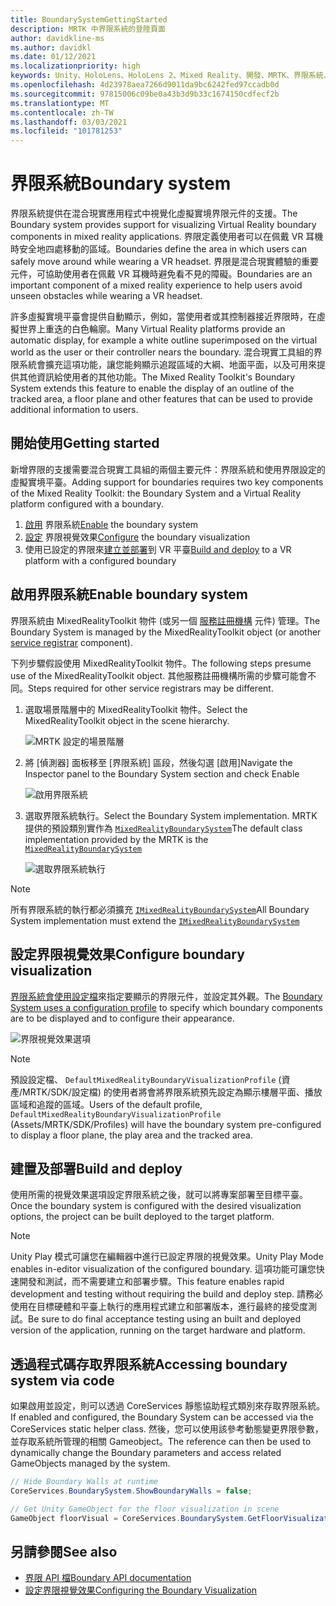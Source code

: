```yaml
---
title: BoundarySystemGettingStarted
description: MRTK 中界限系統的登陸頁面
author: davidkline-ms
ms.author: davidkl
ms.date: 01/12/2021
ms.localizationpriority: high
keywords: Unity、HoloLens、HoloLens 2、Mixed Reality、開發、MRTK、界限系統、
ms.openlocfilehash: 4d23978aea7266d9011da9bc6242fed97ccadb0d
ms.sourcegitcommit: 97815006c09be0a43b3d9b33c1674150cdfecf2b
ms.translationtype: MT
ms.contentlocale: zh-TW
ms.lasthandoff: 03/03/2021
ms.locfileid: "101781253"
---
```

# <a name="boundary-system"></a><span data-ttu-id="5986d-104">界限系統</span><span class="sxs-lookup"><span data-stu-id="5986d-104">Boundary system</span></span>

<span data-ttu-id="5986d-105">界限系統提供在混合現實應用程式中視覺化虛擬實境界限元件的支援。</span><span class="sxs-lookup"><span data-stu-id="5986d-105">The Boundary system provides support for visualizing Virtual Reality boundary components in mixed reality applications.</span></span> <span data-ttu-id="5986d-106">界限定義使用者可以在佩戴 VR 耳機時安全地四處移動的區域。</span><span class="sxs-lookup"><span data-stu-id="5986d-106">Boundaries define the area in which users can safely move around while wearing a VR headset.</span></span> <span data-ttu-id="5986d-107">界限是混合現實體驗的重要元件，可協助使用者在佩戴 VR 耳機時避免看不見的障礙。</span><span class="sxs-lookup"><span data-stu-id="5986d-107">Boundaries are an important component of a mixed reality experience to help users avoid unseen obstacles while wearing a VR headset.</span></span>

<span data-ttu-id="5986d-108">許多虛擬實境平臺會提供自動顯示，例如，當使用者或其控制器接近界限時，在虛擬世界上重迭的白色輪廓。</span><span class="sxs-lookup"><span data-stu-id="5986d-108">Many Virtual Reality platforms provide an automatic display, for example a white outline superimposed on the virtual world as the user or their controller nears the boundary.</span></span> <span data-ttu-id="5986d-109">混合現實工具組的界限系統會擴充這項功能，讓您能夠顯示追蹤區域的大綱、地面平面，以及可用來提供其他資訊給使用者的其他功能。</span><span class="sxs-lookup"><span data-stu-id="5986d-109">The Mixed Reality Toolkit's Boundary System extends this feature to enable the display of an outline of the tracked area, a floor plane and other features that can be used to provide additional information to users.</span></span>

## <a name="getting-started"></a><span data-ttu-id="5986d-110">開始使用</span><span class="sxs-lookup"><span data-stu-id="5986d-110">Getting started</span></span>

<span data-ttu-id="5986d-111">新增界限的支援需要混合現實工具組的兩個主要元件：界限系統和使用界限設定的虛擬實境平臺。</span><span class="sxs-lookup"><span data-stu-id="5986d-111">Adding support for boundaries requires two key components of the Mixed Reality Toolkit: the Boundary System and a Virtual Reality platform configured with a boundary.</span></span>

1. <span data-ttu-id="5986d-112">[啟用](#enable-boundary-system) 界限系統</span><span class="sxs-lookup"><span data-stu-id="5986d-112">[Enable](#enable-boundary-system) the boundary system</span></span>
2. <span data-ttu-id="5986d-113">[設定](#configure-boundary-visualization) 界限視覺效果</span><span class="sxs-lookup"><span data-stu-id="5986d-113">[Configure](#configure-boundary-visualization) the boundary visualization</span></span>
3. <span data-ttu-id="5986d-114">使用已設定的界限來[建立並部署](#build-and-deploy)到 VR 平臺</span><span class="sxs-lookup"><span data-stu-id="5986d-114">[Build and deploy](#build-and-deploy) to a VR platform with a configured boundary</span></span>

## <a name="enable-boundary-system"></a><span data-ttu-id="5986d-115">啟用界限系統</span><span class="sxs-lookup"><span data-stu-id="5986d-115">Enable boundary system</span></span>

<span data-ttu-id="5986d-116">界限系統由 MixedRealityToolkit 物件 (或另一個 [服務註冊機構](xref:Microsoft.MixedReality.Toolkit.IMixedRealityServiceRegistrar) 元件) 管理。</span><span class="sxs-lookup"><span data-stu-id="5986d-116">The Boundary System is managed by the MixedRealityToolkit object (or another [service registrar](xref:Microsoft.MixedReality.Toolkit.IMixedRealityServiceRegistrar) component).</span></span>

<span data-ttu-id="5986d-117">下列步驟假設使用 MixedRealityToolkit 物件。</span><span class="sxs-lookup"><span data-stu-id="5986d-117">The following steps presume use of the MixedRealityToolkit object.</span></span> <span data-ttu-id="5986d-118">其他服務註冊機構所需的步驟可能會不同。</span><span class="sxs-lookup"><span data-stu-id="5986d-118">Steps required for other service registrars may be different.</span></span>

1. <span data-ttu-id="5986d-119">選取場景階層中的 MixedRealityToolkit 物件。</span><span class="sxs-lookup"><span data-stu-id="5986d-119">Select the MixedRealityToolkit object in the scene hierarchy.</span></span>

    ![MRTK 設定的場景階層](../images/MRTK_ConfiguredHierarchy.png)

1. <span data-ttu-id="5986d-121">將 [偵測器] 面板移至 [界限系統] 區段，然後勾選 [啟用]</span><span class="sxs-lookup"><span data-stu-id="5986d-121">Navigate the Inspector panel to the Boundary System section and check Enable</span></span>

    ![啟用界限系統](../images/boundary/MRTKConfig_Boundary.png)

1. <span data-ttu-id="5986d-123">選取界限系統執行。</span><span class="sxs-lookup"><span data-stu-id="5986d-123">Select the Boundary System implementation.</span></span> <span data-ttu-id="5986d-124">MRTK 提供的預設類別實作為 [`MixedRealityBoundarySystem`](xref:Microsoft.MixedReality.Toolkit.Boundary.MixedRealityBoundarySystem)</span><span class="sxs-lookup"><span data-stu-id="5986d-124">The default class implementation provided by the MRTK is the [`MixedRealityBoundarySystem`](xref:Microsoft.MixedReality.Toolkit.Boundary.MixedRealityBoundarySystem)</span></span>

    ![選取界限系統執行](../images/boundary/BoundarySelectSystemType.png)

> [!NOTE]
> <span data-ttu-id="5986d-126">所有界限系統的執行都必須擴充 [`IMixedRealityBoundarySystem`](xref:Microsoft.MixedReality.Toolkit.Boundary.IMixedRealityBoundarySystem)</span><span class="sxs-lookup"><span data-stu-id="5986d-126">All Boundary System implementation must extend the [`IMixedRealityBoundarySystem`](xref:Microsoft.MixedReality.Toolkit.Boundary.IMixedRealityBoundarySystem)</span></span>

## <a name="configure-boundary-visualization"></a><span data-ttu-id="5986d-127">設定界限視覺效果</span><span class="sxs-lookup"><span data-stu-id="5986d-127">Configure boundary visualization</span></span>

<span data-ttu-id="5986d-128">[界限系統會使用設定檔](ConfiguringBoundaryVisualization.md)來指定要顯示的界限元件，並設定其外觀。</span><span class="sxs-lookup"><span data-stu-id="5986d-128">The [Boundary System uses a configuration profile](ConfiguringBoundaryVisualization.md) to specify which boundary components are to be displayed and to configure their appearance.</span></span>

![界限視覺效果選項](../images/boundary/BoundaryVisualizationProfile.png)

> [!NOTE]
> <span data-ttu-id="5986d-130">預設設定檔、 `DefaultMixedRealityBoundaryVisualizationProfile` (資產/MRTK/SDK/設定檔) 的使用者將會將界限系統預先設定為顯示樓層平面、播放區域和追蹤的區域。</span><span class="sxs-lookup"><span data-stu-id="5986d-130">Users of the default profile, `DefaultMixedRealityBoundaryVisualizationProfile` (Assets/MRTK/SDK/Profiles) will have the boundary system pre-configured to display a floor plane, the play area and the tracked area.</span></span>

## <a name="build-and-deploy"></a><span data-ttu-id="5986d-131">建置及部署</span><span class="sxs-lookup"><span data-stu-id="5986d-131">Build and deploy</span></span>

<span data-ttu-id="5986d-132">使用所需的視覺效果選項設定界限系統之後，就可以將專案部署至目標平臺。</span><span class="sxs-lookup"><span data-stu-id="5986d-132">Once the boundary system is configured with the desired visualization options, the project can be built deployed to the target platform.</span></span>

> [!NOTE]
> <span data-ttu-id="5986d-133">Unity Play 模式可讓您在編輯器中進行已設定界限的視覺效果。</span><span class="sxs-lookup"><span data-stu-id="5986d-133">Unity Play Mode enables in-editor visualization of the configured boundary.</span></span> <span data-ttu-id="5986d-134">這項功能可讓您快速開發和測試，而不需要建立和部署步驟。</span><span class="sxs-lookup"><span data-stu-id="5986d-134">This feature enables rapid development and testing without requiring the build and deploy step.</span></span> <span data-ttu-id="5986d-135">請務必使用在目標硬體和平臺上執行的應用程式建立和部署版本，進行最終的接受度測試。</span><span class="sxs-lookup"><span data-stu-id="5986d-135">Be sure to do final acceptance testing using an built and deployed version of the application, running on the target hardware and platform.</span></span>

## <a name="accessing-boundary-system-via-code"></a><span data-ttu-id="5986d-136">透過程式碼存取界限系統</span><span class="sxs-lookup"><span data-stu-id="5986d-136">Accessing boundary system via code</span></span>

<span data-ttu-id="5986d-137">如果啟用並設定，則可以透過 CoreServices 靜態協助程式類別來存取界限系統。</span><span class="sxs-lookup"><span data-stu-id="5986d-137">If enabled and configured, the Boundary System can be accessed via the CoreServices static helper class.</span></span> <span data-ttu-id="5986d-138">然後，您可以使用該參考動態變更界限參數，並存取系統所管理的相關 Gameobject。</span><span class="sxs-lookup"><span data-stu-id="5986d-138">The reference can then be used to dynamically change the Boundary parameters and access related GameObjects managed by the system.</span></span>

```c#
// Hide Boundary Walls at runtime
CoreServices.BoundarySystem.ShowBoundaryWalls = false;

// Get Unity GameObject for the floor visualization in scene
GameObject floorVisual = CoreServices.BoundarySystem.GetFloorVisualization();
```

## <a name="see-also"></a><span data-ttu-id="5986d-139">另請參閱</span><span class="sxs-lookup"><span data-stu-id="5986d-139">See also</span></span>

- [<span data-ttu-id="5986d-140">界限 API 檔</span><span class="sxs-lookup"><span data-stu-id="5986d-140">Boundary API documentation</span></span>](xref:Microsoft.MixedReality.Toolkit.Boundary)
- [<span data-ttu-id="5986d-141">設定界限視覺效果</span><span class="sxs-lookup"><span data-stu-id="5986d-141">Configuring the Boundary Visualization</span></span>](ConfiguringBoundaryVisualization.md)
